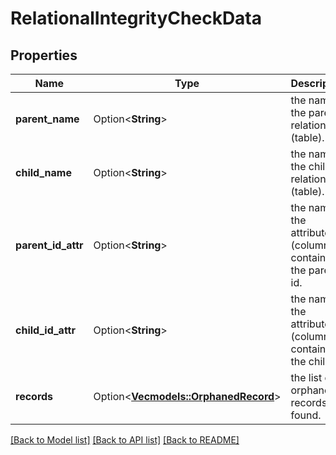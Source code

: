 # RelationalIntegrityCheckData

## Properties

Name | Type | Description | Notes
------------ | ------------- | ------------- | -------------
**parent_name** | Option<**String**> | the name of the parent relation (table). | [optional]
**child_name** | Option<**String**> | the name of the child relation (table). | [optional]
**parent_id_attr** | Option<**String**> | the name of the attribute (column) containing the parent id. | [optional]
**child_id_attr** | Option<**String**> | the name of the attribute (column) containing the child id. | [optional]
**records** | Option<[**Vec<models::OrphanedRecord>**](OrphanedRecord.md)> | the list of orphaned records found. | [optional]

[[Back to Model list]](../README.md#documentation-for-models) [[Back to API list]](../README.md#documentation-for-api-endpoints) [[Back to README]](../README.md)


